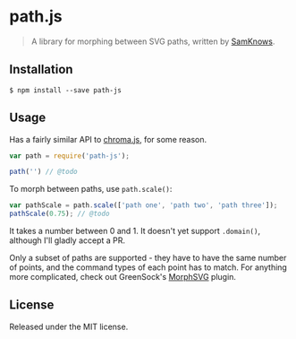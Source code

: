 # path.js

> A library for morphing between SVG paths, written by [SamKnows].

## Installation

```
$ npm install --save path-js
```

## Usage

Has a fairly similar API to [chroma.js], for some reason.

```js
var path = require('path-js');

path('') // @todo
```

To morph between paths, use `path.scale()`:

```js
var pathScale = path.scale(['path one', 'path two', 'path three']);
pathScale(0.75); // @todo
```

It takes a number between 0 and 1. It doesn't yet support `.domain()`, although
I'll gladly accept a PR.

Only a subset of paths are supported - they have to have the same number of
points, and the command types of each point has to match. For anything more
complicated, check out GreenSock's [MorphSVG] plugin.

## License

Released under the MIT license.

[SamKnows]: http://samknows.com/
[chroma.js]: http://gka.github.io/chroma.js/
[MorphSVG]: https://greensock.com/morphSVG